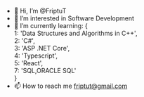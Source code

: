 - 👋 Hi, I’m @FriptuT
- 👀 I’m interested in Software Development
- 🌱 I’m currently learning:
             {<br>
                            1: 'Data Structures and Algorithms in C++', <br>
                            2: 'C#',<br>
                            3: 'ASP .NET Core',<br>
                            4: 'Typescript',<br>
                            5: 'React',<br>
                            7: 'SQL,ORACLE SQL'<br>
                           }
- 📫 How to reach me friptut@gmail.com

<!---
FriptuT/FriptuT is a ✨ special ✨ repository because its `README.md` (this file) appears on your GitHub profile.
You can click the Preview link to take a look at your changes.
--->
